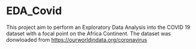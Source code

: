 # EDA_Covid
This project aim to perform an Exploratory Data Analysis into the COVID 19 dataset with a focal point on the Africa Continent. The dataset was donwloaded from https://ourworldindata.org/coronavirus

